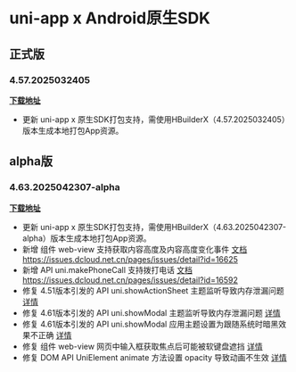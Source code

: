# uni-app x Android原生SDK

## 正式版

### 4.57.2025032405

**[下载地址](https://web-ext-storage.dcloud.net.cn/uni-app-x/sdk/Android/Android-uni-app-x-SDK@13217-4.57.zip)**

* 更新 uni-app x 原生SDK打包支持，需使用HBuilderX（4.57.2025032405）版本生成本地打包App资源。

## alpha版

### 4.63.2025042307-alpha

**[下载地址](https://web-ext-storage.dcloud.net.cn/uni-app-x/sdk/Android/Android-uni-app-x-SDK@13393-4.63.zip)**

* 更新 uni-app x 原生SDK打包支持，需使用HBuilderX（4.63.2025042307-alpha）版本生成本地打包App资源。
* 新增 组件 web-view 支持获取内容高度及内容高度变化事件 [文档](https://doc.dcloud.net.cn/uni-app-x/component/web-view.html) <https://issues.dcloud.net.cn/pages/issues/detail?id=16625>
* 新增 API uni.makePhoneCall 支持拨打电话 [文档](https://doc.dcloud.net.cn/uni-app-x/api/make-phone-call.html) <https://issues.dcloud.net.cn/pages/issues/detail?id=16592>
* 修复 4.51版本引发的 API uni.showActionSheet 主题监听导致内存泄漏问题 [详情](https://issues.dcloud.net.cn/pages/issues/detail?id=17201)
* 修复 4.61版本引发的 API uni.showModal 主题监听导致内存泄漏问题 [详情](https://issues.dcloud.net.cn/pages/issues/detail?id=17230)
* 修复 4.61版本引发的 API uni.showModal 应用主题设置为跟随系统时暗黑效果不正确 [详情](https://issues.dcloud.net.cn/pages/issues/detail?id=17226)
* 修复 组件 web-view 网页中输入框获取焦点后可能被软键盘遮挡 [详情](https://issues.dcloud.net.cn/pages/issues/detail?id=17222)
* 修复 DOM API UniElement animate 方法设置 opacity 导致动画不生效 [详情](https://issues.dcloud.net.cn/pages/issues/detail?id=17191)
